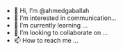 - 👋 Hi, I’m @ahmedgaballah
- 👀 I’m interested in communication...
- 🌱 I’m currently learning ...
- 💞️ I’m looking to collaborate on ...
- 📫 How to reach me ...

<!---
ahmedgaball/ahmedgaball is a ✨ special ✨ repository because its `README.md` (this file) appears on your GitHub profile.
You can click the Preview link to take a look at your changes.
--->
